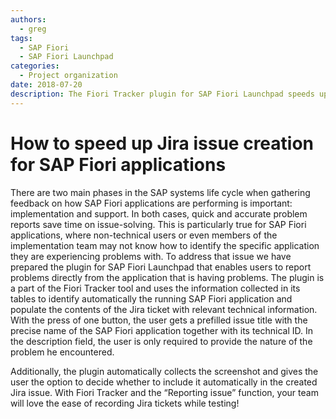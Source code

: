 ```yaml
---
authors:
  - greg
tags:
  - SAP Fiori
  - SAP Fiori Launchpad
categories:
  - Project organization
date: 2018-07-20
description: The Fiori Tracker plugin for SAP Fiori Launchpad speeds up Jira issue creation by automatically identifying the problem app and pre-filling technical details.
---
```



# How to speed up Jira issue creation for SAP Fiori applications

There are two main phases in the SAP systems life cycle when gathering feedback on how SAP Fiori applications are performing is important: implementation and support. In both cases, quick and accurate problem reports save time on issue-solving. This is particularly true for SAP Fiori applications, where non-technical users or even members of the implementation team may not know how to identify the specific application they are experiencing problems with.
To address that issue we have prepared the plugin for SAP Fiori Launchpad that enables users to report problems directly from the application that is having problems. The plugin is a part of the Fiori Tracker tool and uses the information collected in its tables to identify automatically the running SAP Fiori application and populate the contents of the Jira ticket with relevant technical information.
With the press of one button, the user gets a prefilled issue title with the precise name of the SAP Fiori application together with its technical ID. In the description field, the user is only required to provide the nature of the problem he encountered.

Additionally, the plugin automatically collects the screenshot and gives the user the option to decide whether to include it automatically in the created Jira issue.
With Fiori Tracker and the “Reporting issue” function, your team will love the ease of recording Jira tickets while testing!
